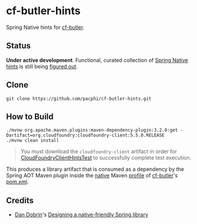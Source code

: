 # cf-butler-hints

Spring Native hints for [cf-butler](https://github.com/pacphi/cf-butler).
## Status

**Under active development**. Functional, curated collection of [Spring Native](https://docs.spring.io/spring-native/docs/current/reference/htmlsingle/#getting-started) [hints](https://docs.spring.io/spring-native/docs/current/reference/htmlsingle/#native-hints) is still being [figured out](https://docs.spring.io/spring-native/docs/current/reference/htmlsingle/#troubleshooting).

## Clone

```
git clone https://github.com/pacphi/cf-butler-hints.git
```

## How to Build

```
./mvnw org.apache.maven.plugins:maven-dependency-plugin:3.2.0:get -Dartifact=org.cloudfoundry:cloudfoundry-client:5.5.0.RELEASE
./mvnw clean install
```
> You must download the `cloudfoundry-client` artifact in order for [CloudFoundryClientHintsTest](src/test/java/io/pivotal/cfapp/hints/CloudFoundryClientHintsTest.java) to successfully complete test execution.

This produces a library artifact that is consumed as a dependency by the Spring AOT Maven plugin inside the [native](https://github.com/pacphi/cf-butler/blob/master/pom.xml#L543) Maven [profile](https://maven.apache.org/guides/introduction/introduction-to-profiles.html) of [cf-butler](https://github.com/pacphi/cf-butler-hints)'s [pom.xml](https://github.com/pacphi/cf-butler/blob/master/pom.xml).

## Credits

* [Dan Dobrin](https://github.com/ddobrin)'s [Designing a native-friendly Spring library](https://github.com/ddobrin/native-spring-on-k8s-with-graalvm-workshop/tree/main/best-practices/shared-hints#designing-a-native-friendly-spring-library)
